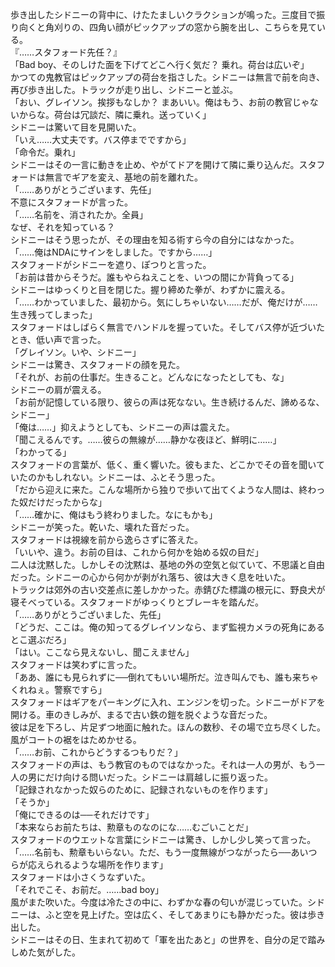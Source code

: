 <p>
歩き出したシドニーの背中に、けたたましいクラクションが鳴った。三度目で振り向くと角刈りの、四角い顔がピックアップの窓から腕を出し、こちらを見ている。<br>
『……スタフォード先任？』<br>
「Bad boy、そのしけた面を下げてどこへ行く気だ？ 乗れ。荷台は広いぞ」<br>
かつての鬼教官はピックアップの荷台を指さした。シドニーは無言で前を向き、再び歩き出した。トラックが走り出し、シドニーと並ぶ。<br>
「おい、グレイソン。挨拶もなしか？ まあいい。俺はもう、お前の教官じゃないからな。荷台は冗談だ、隣に乗れ。送っていく」<br>
シドニーは驚いて目を見開いた。<br>
「いえ……大丈夫です。バス停までですから」<br>
「命令だ。乗れ」<br>
シドニーはその一言に動きを止め、やがてドアを開けて隣に乗り込んだ。スタフォードは無言でギアを変え、基地の前を離れた。<br>
「……ありがとうございます、先任」<br>
不意にスタフォードが言った。<br>
「……名前を、消されたか。全員」<br>
なぜ、それを知っている？<br>
シドニーはそう思ったが、その理由を知る術すら今の自分にはなかった。<br>
「……俺はNDAにサインをしました。ですから……」<br>
スタフォードがシドニーを遮り、ぽつりと言った。<br>
「お前は昔からそうだ。誰もやらねえことを、いつの間にか背負ってる」<br>
シドニーはゆっくりと目を閉じた。握り締めた拳が、わずかに震える。<br>
「……わかっていました、最初から。気にしちゃいない……だが、俺だけが……生き残ってしまった」<br>
スタフォードはしばらく無言でハンドルを握っていた。そしてバス停が近づいたとき、低い声で言った。<br>
「グレイソン。いや、シドニー」<br>
シドニーは驚き、スタフォードの顔を見た。<br>
「それが、お前の仕事だ。生きること。どんなになったとしても、な」<br>
シドニーの肩が震える。<br>
「お前が記憶している限り、彼らの声は死なない。生き続けるんだ、諦めるな、シドニー」<br>
「俺は……」抑えようとしても、シドニーの声は震えた。<br>
「聞こえるんです。……彼らの無線が……静かな夜ほど、鮮明に……」<br>
「わかってる」<br>
スタフォードの言葉が、低く、重く響いた。彼もまた、どこかでその音を聞いていたのかもしれない。シドニーは、ふとそう思った。<br>
「だから迎えに来た。こんな場所から独りで歩いて出てくような人間は、終わった奴だけだったからな」<br>
「……確かに、俺はもう終わりました。なにもかも」<br>
シドニーが笑った。乾いた、壊れた音だった。<br>
スタフォードは視線を前から逸らさずに答えた。<br>
「いいや、違う。お前の目は、これから何かを始める奴の目だ」<br>
二人は沈黙した。しかしその沈黙は、基地の外の空気と似ていて、不思議と自由だった。シドニーの心から何かが剥がれ落ち、彼は大きく息を吐いた。<br>
トラックは郊外の古い交差点に差しかかった。赤錆びた標識の根元に、野良犬が寝そべっている。スタフォードがゆっくりとブレーキを踏んだ。<br>
「……ありがとうございました、先任」<br>
「どうだ、ここは。俺の知ってるグレイソンなら、まず監視カメラの死角にあるとこ選ぶだろ」<br>
「はい。ここなら見えないし、聞こえません」<br>
スタフォードは笑わずに言った。<br>
「ああ、誰にも見られずに──倒れてもいい場所だ。泣き叫んでも、誰も来ちゃくれねぇ。警察ですら」<br>
スタフォードはギアをパーキングに入れ、エンジンを切った。シドニーがドアを開ける。車のきしみが、まるで古い鉄の鎧を脱ぐような音だった。<br>
彼は足を下ろし、片足ずつ地面に触れた。ほんの数秒、その場で立ち尽くした。風がコートの裾をはためかせる。<br>
「……お前、これからどうするつもりだ？」<br>
スタフォードの声は、もう教官のものではなかった。それは一人の男が、もう一人の男にだけ向ける問いだった。シドニーは肩越しに振り返った。<br>
「記録されなかった奴らのために、記録されないものを作ります」<br>
「そうか」<br>
「俺にできるのは──それだけです」<br>
「本来ならお前たちは、勲章ものなのにな……むごいことだ」<br>
スタフォードのウエットな言葉にシドニーは驚き、しかし少し笑って言った。<br>
「……名前も、勲章もいらない。ただ、もう一度無線がつながったら──あいつらが応えられるような場所を作ります」<br>
スタフォードは小さくうなずいた。<br>
「それでこそ、お前だ。……bad boy」<br>
風がまた吹いた。今度は冷たさの中に、わずかな春の匂いが混じっていた。シドニーは、ふと空を見上げた。空は広く、そしてあまりにも静かだった。彼は歩き出した。<br>
シドニーはその日、生まれて初めて「軍を出たあと」の世界を、自分の足で踏みしめた気がした。
</p>